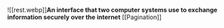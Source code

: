 ![[rest.webp]]**An interface that two computer systems use to exchange information securely over the internet**
[[Pagination]]